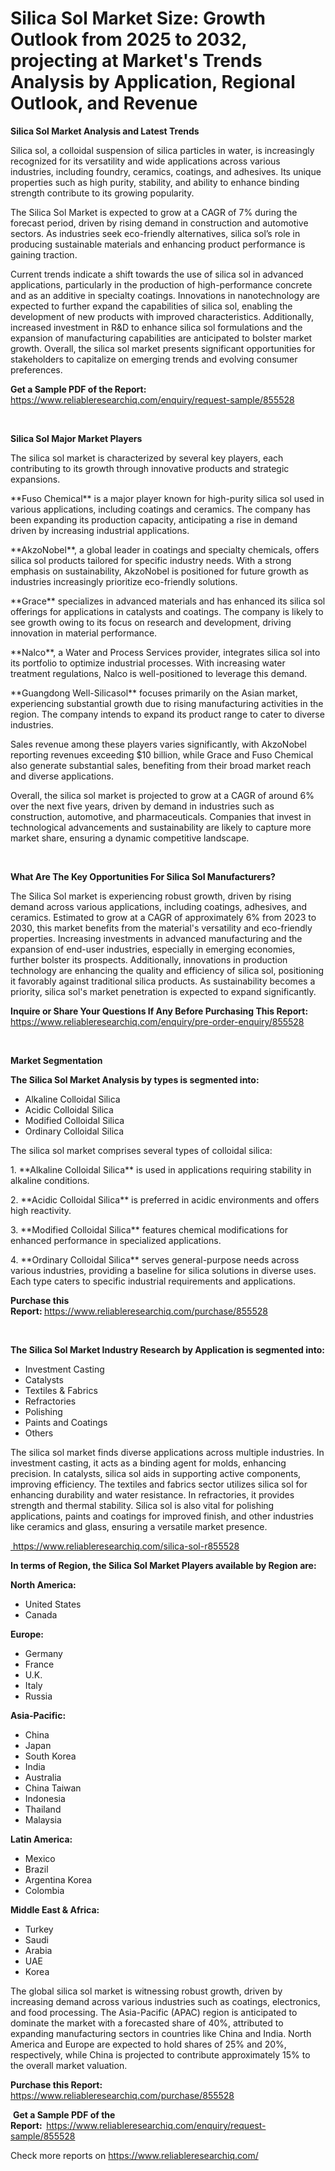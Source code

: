 <p><h1>Silica Sol Market Size: Growth Outlook from 2025 to 2032, projecting at Market's Trends Analysis by Application, Regional Outlook, and Revenue</h1></p><p><strong>Silica Sol Market Analysis and Latest Trends</strong></p>
<p><p>Silica sol, a colloidal suspension of silica particles in water, is increasingly recognized for its versatility and wide applications across various industries, including foundry, ceramics, coatings, and adhesives. Its unique properties such as high purity, stability, and ability to enhance binding strength contribute to its growing popularity.</p><p>The Silica Sol Market is expected to grow at a CAGR of 7% during the forecast period, driven by rising demand in construction and automotive sectors. As industries seek eco-friendly alternatives, silica sol’s role in producing sustainable materials and enhancing product performance is gaining traction. </p><p>Current trends indicate a shift towards the use of silica sol in advanced applications, particularly in the production of high-performance concrete and as an additive in specialty coatings. Innovations in nanotechnology are expected to further expand the capabilities of silica sol, enabling the development of new products with improved characteristics. Additionally, increased investment in R&D to enhance silica sol formulations and the expansion of manufacturing capabilities are anticipated to bolster market growth. Overall, the silica sol market presents significant opportunities for stakeholders to capitalize on emerging trends and evolving consumer preferences.</p></p>
<p><strong>Get a Sample PDF of the Report:&nbsp;</strong> <a href="https://www.reliableresearchiq.com/enquiry/request-sample/855528?utm_campaign=104&utm_medium=2&utm_source=Github&utm_content=ia&utm_term=30012025&utm_id=silica-sol">https://www.reliableresearchiq.com/enquiry/request-sample/855528</a></p>
<p>&nbsp;</p>
<p><strong>Silica Sol Major Market Players</strong></p>
<p><p>The silica sol market is characterized by several key players, each contributing to its growth through innovative products and strategic expansions. </p><p>**Fuso Chemical** is a major player known for high-purity silica sol used in various applications, including coatings and ceramics. The company has been expanding its production capacity, anticipating a rise in demand driven by increasing industrial applications.</p><p>**AkzoNobel**, a global leader in coatings and specialty chemicals, offers silica sol products tailored for specific industry needs. With a strong emphasis on sustainability, AkzoNobel is positioned for future growth as industries increasingly prioritize eco-friendly solutions.</p><p>**Grace** specializes in advanced materials and has enhanced its silica sol offerings for applications in catalysts and coatings. The company is likely to see growth owing to its focus on research and development, driving innovation in material performance.</p><p>**Nalco**, a Water and Process Services provider, integrates silica sol into its portfolio to optimize industrial processes. With increasing water treatment regulations, Nalco is well-positioned to leverage this demand.</p><p>**Guangdong Well-Silicasol** focuses primarily on the Asian market, experiencing substantial growth due to rising manufacturing activities in the region. The company intends to expand its product range to cater to diverse industries.</p><p>Sales revenue among these players varies significantly, with AkzoNobel reporting revenues exceeding $10 billion, while Grace and Fuso Chemical also generate substantial sales, benefiting from their broad market reach and diverse applications.</p><p>Overall, the silica sol market is projected to grow at a CAGR of around 6% over the next five years, driven by demand in industries such as construction, automotive, and pharmaceuticals. Companies that invest in technological advancements and sustainability are likely to capture more market share, ensuring a dynamic competitive landscape.</p></p>
<p>&nbsp;</p>
<p><strong>What Are The Key Opportunities For Silica Sol Manufacturers?</strong></p>
<p><p>The Silica Sol market is experiencing robust growth, driven by rising demand across various applications, including coatings, adhesives, and ceramics. Estimated to grow at a CAGR of approximately 6% from 2023 to 2030, this market benefits from the material's versatility and eco-friendly properties. Increasing investments in advanced manufacturing and the expansion of end-user industries, especially in emerging economies, further bolster its prospects. Additionally, innovations in production technology are enhancing the quality and efficiency of silica sol, positioning it favorably against traditional silica products. As sustainability becomes a priority, silica sol's market penetration is expected to expand significantly.</p></p>
<p><strong>Inquire or Share Your Questions If Any Before Purchasing This Report:</strong> <a href="https://www.reliableresearchiq.com/enquiry/pre-order-enquiry/855528?utm_campaign=104&utm_medium=2&utm_source=Github&utm_content=ia&utm_term=30012025&utm_id=silica-sol">https://www.reliableresearchiq.com/enquiry/pre-order-enquiry/855528</a></p>
<p>&nbsp;</p>
<p><strong>Market Segmentation</strong></p>
<p><strong>The Silica Sol Market Analysis by types is segmented into:</strong></p>
<p><ul><li>Alkaline Colloidal Silica</li><li>Acidic Colloidal Silica</li><li>Modified Colloidal Silica</li><li>Ordinary Colloidal Silica</li></ul></p>
<p><p>The silica sol market comprises several types of colloidal silica: </p><p>1. **Alkaline Colloidal Silica** is used in applications requiring stability in alkaline conditions. </p><p>2. **Acidic Colloidal Silica** is preferred in acidic environments and offers high reactivity. </p><p>3. **Modified Colloidal Silica** features chemical modifications for enhanced performance in specialized applications. </p><p>4. **Ordinary Colloidal Silica** serves general-purpose needs across various industries, providing a baseline for silica solutions in diverse uses. Each type caters to specific industrial requirements and applications.</p></p>
<p><strong>Purchase this Report:&nbsp;</strong><a href="https://www.reliableresearchiq.com/purchase/855528?utm_campaign=104&utm_medium=2&utm_source=Github&utm_content=ia&utm_term=30012025&utm_id=silica-sol">https://www.reliableresearchiq.com/purchase/855528</a></p>
<p>&nbsp;</p>
<p><strong>The Silica Sol Market Industry Research by Application is segmented into:</strong></p>
<p><ul><li>Investment Casting</li><li>Catalysts</li><li>Textiles & Fabrics</li><li>Refractories</li><li>Polishing</li><li>Paints and Coatings</li><li>Others</li></ul></p>
<p><p>The silica sol market finds diverse applications across multiple industries. In investment casting, it acts as a binding agent for molds, enhancing precision. In catalysts, silica sol aids in supporting active components, improving efficiency. The textiles and fabrics sector utilizes silica sol for enhancing durability and water resistance. In refractories, it provides strength and thermal stability. Silica sol is also vital for polishing applications, paints and coatings for improved finish, and other industries like ceramics and glass, ensuring a versatile market presence.</p></p>
<p><a href="https://www.reliableresearchiq.com/silica-sol-r855528?utm_campaign=104&utm_medium=2&utm_source=Github&utm_content=ia&utm_term=30012025&utm_id=silica-sol">&nbsp;https://www.reliableresearchiq.com/silica-sol-r855528</a></p>
<p><strong>In terms of Region, the Silica Sol Market Players available by Region are:</strong></p>
<p>
    <p> <strong> North America: </strong>
        <ul>
            <li>United States</li>
            <li>Canada</li>
        </ul>
        </p> 
    <p> <strong> Europe: </strong>
        <ul>
            <li>Germany</li>
            <li>France</li>
            <li>U.K.</li>
            <li>Italy</li>
            <li>Russia</li>
        </ul>
        </p> 
    <p> <strong> Asia-Pacific: </strong>
        <ul>
            <li>China</li>
            <li>Japan</li>
            <li>South Korea</li>
            <li>India</li>
            <li>Australia</li>
            <li>China Taiwan</li>
            <li>Indonesia</li>
            <li>Thailand</li>
            <li>Malaysia</li>
        </ul>
        </p> 
    <p> <strong> Latin America: </strong>
        <ul>
            <li>Mexico</li>
            <li>Brazil</li>
            <li>Argentina Korea</li>
            <li>Colombia</li>
        </ul>
        </p> 
    <p> <strong> Middle East & Africa: </strong>
        <ul>
            <li>Turkey</li>
            <li>Saudi</li>
            <li>Arabia</li>
            <li>UAE</li>
            <li>Korea</li>
        </ul>
    </p>
    </p>
<p><p>The global silica sol market is witnessing robust growth, driven by increasing demand across various industries such as coatings, electronics, and food processing. The Asia-Pacific (APAC) region is anticipated to dominate the market with a forecasted share of 40%, attributed to expanding manufacturing sectors in countries like China and India. North America and Europe are expected to hold shares of 25% and 20%, respectively, while China is projected to contribute approximately 15% to the overall market valuation.</p></p>
<p><strong>Purchase this Report: </strong><a href="https://www.reliableresearchiq.com/purchase/855528?utm_campaign=104&utm_medium=2&utm_source=Github&utm_content=ia&utm_term=30012025&utm_id=silica-sol">https://www.reliableresearchiq.com/purchase/855528</a></p>
<p>&nbsp;<strong>Get a Sample PDF of the Report:&nbsp;&nbsp;</strong><a href="https://www.reliableresearchiq.com/enquiry/request-sample/855528?utm_campaign=104&utm_medium=2&utm_source=Github&utm_content=ia&utm_term=30012025&utm_id=silica-sol">https://www.reliableresearchiq.com/enquiry/request-sample/855528</a></p>
<p><strong></strong></p>
<p>Check more reports on <a href="https://www.reliableresearchiq.com/?utm_campaign=104&utm_medium=2&utm_source=Github&utm_content=ia&utm_term=30012025&utm_id=silica-sol">https://www.reliableresearchiq.com/</a></p>
